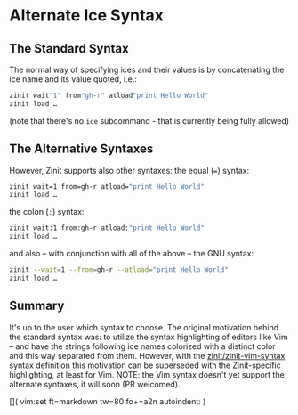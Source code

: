 # Alternate Ice Syntax

## The Standard Syntax

The normal way of specifying ices and their values is by concatenating the ice
name and its value quoted, i.e.:

```zsh
zinit wait"1" from"gh-r" atload"print Hello World"
zinit load …
```

(note that there's no `ice` subcommand - that is currently being fully allowed)

## The Alternative Syntaxes

However, Zinit supports also other syntaxes: the equal (`=`) syntax:

```zsh
zinit wait=1 from=gh-r atload="print Hello World"
zinit load …
```

the colon (`:`) syntax:

```zsh
zinit wait:1 from:gh-r atload:"print Hello World"
zinit load …
```

and also – with conjunction with all of the above – the GNU syntax:

```zsh
zinit --wait=1 --from=gh-r --atload="print Hello World"
zinit load …
```

## Summary

It's up to the user which syntax to choose. The original motivation behind the
standard syntax was: to utilize the syntax highlighting of editors like Vim –
and have the strings following ice names colorized with a distinct color and
this way separated from them. However, with the
[zinit/zinit-vim-syntax](https://github.com/zinit/zinit-vim-syntax)
syntax definition this motivation can be superseded with the Zinit-specific
highlighting, at least for Vim.  NOTE: the Vim syntax doesn't yet support the
alternate syntaxes, it will soon (PR welcomed).

[]( vim:set ft=markdown tw=80 fo+=a2n autoindent: )
